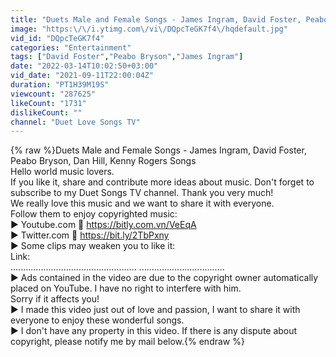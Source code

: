 ```yaml
---
title: "Duets Male and Female Songs - James Ingram, David Foster, Peabo Bryson, Dan Hill, Kenny Rogers Songs"
image: "https:\/\/i.ytimg.com\/vi\/DQpcTeGK7f4\/hqdefault.jpg"
vid_id: "DQpcTeGK7f4"
categories: "Entertainment"
tags: ["David Foster","Peabo Bryson","James Ingram"]
date: "2022-03-14T10:02:50+03:00"
vid_date: "2021-09-11T22:00:04Z"
duration: "PT1H39M19S"
viewcount: "287625"
likeCount: "1731"
dislikeCount: ""
channel: "Duet Love Songs TV"
---
```

{% raw %}Duets Male and Female Songs - James Ingram, David Foster, Peabo Bryson, Dan Hill, Kenny Rogers Songs<br />Hello world music lovers.<br />If you like it, share and contribute more ideas about music. Don't forget to subscribe to my Duet Songs TV channel. Thank you very much!<br />We really love this music and we want to share it with everyone.<br />Follow them to enjoy copyrighted music:<br />▶ Youtube.com 💖 <a rel="nofollow" target="blank" href="https://bitly.com.vn/VeEqA">https://bitly.com.vn/VeEqA</a><br />▶ Twitter.com 💖 <a rel="nofollow" target="blank" href="https://bit.ly/2TbPxny">https://bit.ly/2TbPxny</a> <br />▶ Some clips may weaken you to like it:<br />Link:<br />.................................................. ..................................<br />▶ Ads contained in the video are due to the copyright owner automatically placed on YouTube. I have no right to interfere with him.<br />Sorry if it affects you!<br />▶ I made this video just out of love and passion, I want to share it with everyone to enjoy these wonderful songs.<br />▶ I don't have any property in this video. If there is any dispute about copyright, please notify me by mail below.{% endraw %}
